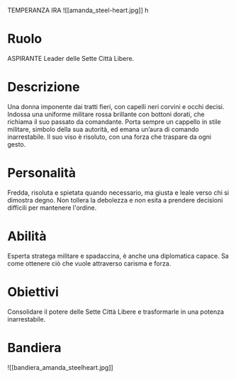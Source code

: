 TEMPERANZA
IRA
![[amanda_steel-heart.jpg]] h
# Ruolo
ASPIRANTE Leader delle Sette Città Libere.
# Descrizione 
Una donna imponente dai tratti fieri, con capelli neri corvini e occhi decisi. Indossa una uniforme militare rossa brillante con bottoni dorati, che richiama il suo passato da comandante. Porta sempre un cappello in stile militare, simbolo della sua autorità, ed emana un’aura di comando inarrestabile. Il suo viso è risoluto, con una forza che traspare da ogni gesto.
# Personalità
Fredda, risoluta e spietata quando necessario, ma giusta e leale verso chi si dimostra degno. Non tollera la debolezza e non esita a prendere decisioni difficili per mantenere l'ordine.
# Abilità
Esperta stratega militare e spadaccina, è anche una diplomatica capace. Sa come ottenere ciò che vuole attraverso carisma e forza.
# Obiettivi
Consolidare il potere delle Sette Città Libere e trasformarle in una potenza inarrestabile.


# Bandiera
![[bandiera_amanda_steelheart.jpg]]